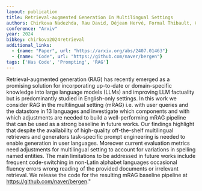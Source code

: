 ```yaml
---
layout: publication
title: Retrieval-augmented Generation In Multilingual Settings
authors: Chirkova Nadezhda, Rau David, Déjean Hervé, Formal Thibault, Clinchant Stéphane, Nikoulina Vassilina
conference: "Arxiv"
year: 2024
bibkey: chirkova2024retrieval
additional_links:
  - {name: "Paper", url: "https://arxiv.org/abs/2407.01463"}
  - {name: "Code", url: "https://github.com/naver/bergen"}
tags: ['Has Code', 'Prompting', 'RAG']
---
```

Retrieval-augmented generation (RAG) has recently emerged as a promising solution for incorporating up-to-date or domain-specific knowledge into large language models (LLMs) and improving LLM factuality but is predominantly studied in English-only settings. In this work we consider RAG in the multilingual setting (mRAG) i.e. with user queries and the datastore in 13 languages and investigate which components and with which adjustments are needed to build a well-performing mRAG pipeline that can be used as a strong baseline in future works. Our findings highlight that despite the availability of high-quality off-the-shelf multilingual retrievers and generators task-specific prompt engineering is needed to enable generation in user languages. Moreover current evaluation metrics need adjustments for multilingual setting to account for variations in spelling named entities. The main limitations to be addressed in future works include frequent code-switching in non-Latin alphabet languages occasional fluency errors wrong reading of the provided documents or irrelevant retrieval. We release the code for the resulting mRAG baseline pipeline at https://github.com/naver/bergen."
